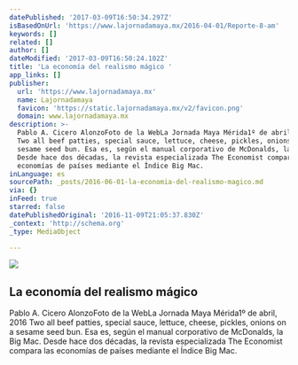 ```yaml
---
datePublished: '2017-03-09T16:50:34.297Z'
isBasedOnUrl: 'https://www.lajornadamaya.mx/2016-04-01/Reporte-8-am'
keywords: []
related: []
author: []
dateModified: '2017-03-09T16:50:24.102Z'
title: 'La economía del realismo mágico '
app_links: []
publisher:
  url: 'https://www.lajornadamaya.mx'
  name: Lajornadamaya
  favicon: 'https://static.lajornadamaya.mx/v2/favicon.png'
  domain: www.lajornadamaya.mx
description: >-
  Pablo A. Cicero AlonzoFoto de la WebLa Jornada Maya Mérida1º de abril, 2016
  Two all beef patties, special sauce, lettuce, cheese, pickles, onions on a
  sesame seed bun. Esa es, según el manual corporativo de McDonalds, la Big Mac.
  Desde hace dos décadas, la revista especializada The Economist compara las
  economías de países mediante el Índice Big Mac.
inLanguage: es
sourcePath: _posts/2016-06-01-la-economia-del-realismo-magico.md
via: {}
inFeed: true
starred: false
datePublishedOriginal: '2016-11-09T21:05:37.830Z'
_context: 'http://schema.org'
_type: MediaObject

---
```

<article style=""><img src="https://s3-us-west-2.amazonaws.com/the-grid-img/p/ee5c6fcd6147c3e523047577f6add3913beb3c06.jpg" /><h1>La economía del realismo mágico </h1><p>Pablo A. Cicero AlonzoFoto de la WebLa Jornada Maya Mérida1º de abril, 2016 Two all beef patties, special sauce, lettuce, cheese, pickles, onions on a sesame seed bun. Esa es, según el manual corporativo de McDonalds, la Big Mac. Desde hace dos décadas, la revista especializada The Economist compara las economías de países mediante el Índice Big Mac.</p></article>